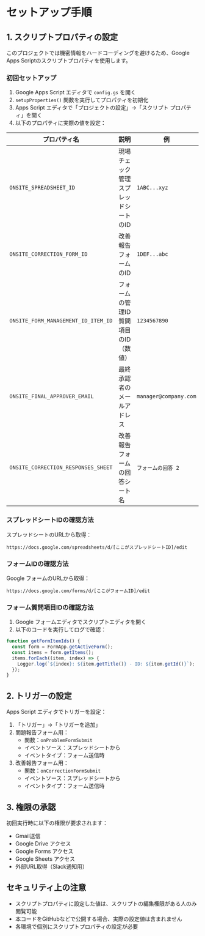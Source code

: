 # セットアップ手順

## 1. スクリプトプロパティの設定

このプロジェクトでは機密情報をハードコーディングを避けるため、Google Apps Scriptのスクリプトプロパティを使用します。

### 初回セットアップ

1. Google Apps Script エディタで `config.gs` を開く
2. `setupProperties()` 関数を実行してプロパティを初期化
3. Apps Script エディタで「プロジェクトの設定」→「スクリプト プロパティ」を開く
4. 以下のプロパティに実際の値を設定：

| プロパティ名 | 説明 | 例 |
|-------------|------|-----|
| `ONSITE_SPREADSHEET_ID` | 現場チェック管理スプレッドシートのID | `1ABC...xyz` |
| `ONSITE_CORRECTION_FORM_ID` | 改善報告フォームのID | `1DEF...abc` |
| `ONSITE_FORM_MANAGEMENT_ID_ITEM_ID` | フォームの管理ID質問項目のID（数値） | `1234567890` |
| `ONSITE_FINAL_APPROVER_EMAIL` | 最終承認者のメールアドレス | `manager@company.com` |
| `ONSITE_CORRECTION_RESPONSES_SHEET` | 改善報告フォームの回答シート名 | `フォームの回答 2` |

### スプレッドシートIDの確認方法
スプレッドシートのURLから取得：
```
https://docs.google.com/spreadsheets/d/[ここがスプレッドシートID]/edit
```

### フォームIDの確認方法
Google フォームのURLから取得：
```
https://docs.google.com/forms/d/[ここがフォームID]/edit
```

### フォーム質問項目IDの確認方法
1. Google フォームエディタでスクリプトエディタを開く
2. 以下のコードを実行してログで確認：
```javascript
function getFormItemIds() {
  const form = FormApp.getActiveForm();
  const items = form.getItems();
  items.forEach((item, index) => {
    Logger.log(`${index}: ${item.getTitle()} - ID: ${item.getId()}`);
  });
}
```

## 2. トリガーの設定

Apps Script エディタでトリガーを設定：
1. 「トリガー」→「トリガーを追加」
2. 問題報告フォーム用：
   - 関数：`onProblemFormSubmit`
   - イベントソース：スプレッドシートから
   - イベントタイプ：フォーム送信時
3. 改善報告フォーム用：
   - 関数：`onCorrectionFormSubmit` 
   - イベントソース：スプレッドシートから
   - イベントタイプ：フォーム送信時

## 3. 権限の承認

初回実行時に以下の権限が要求されます：
- Gmail送信
- Google Drive アクセス
- Google Forms アクセス
- Google Sheets アクセス
- 外部URL取得（Slack通知用）

## セキュリティ上の注意

- スクリプトプロパティに設定した値は、スクリプトの編集権限がある人のみ閲覧可能
- 本コードをGitHubなどで公開する場合、実際の設定値は含まれません
- 各環境で個別にスクリプトプロパティの設定が必要
